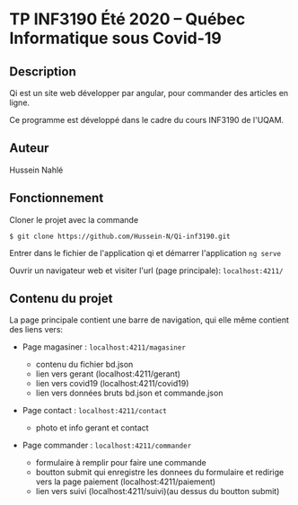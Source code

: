 # TP INF3190 Été 2020 – Québec Informatique sous Covid-19

 ## Description
 
 Qi est un site web développer par angular, pour commander des articles en ligne.
 
 Ce programme est développé dans le cadre du cours INF3190 de l'UQAM.

 ## Auteur

 Hussein Nahlé
 
 ## Fonctionnement

 Cloner le projet avec la commande
   
 ```ssh
 $ git clone https://github.com/Hussein-N/Qi-inf3190.git
 ```
Entrer dans le fichier de l'application qi et démarrer l'application `ng serve`

Ouvrir un navigateur web et visiter l'url (page principale): `localhost:4211/`

## Contenu du projet

La page principale contient une barre de navigation, qui elle même contient des liens vers: 

- Page magasiner : `localhost:4211/magasiner`

	- contenu du fichier bd.json
	- lien vers gerant (localhost:4211/gerant)
	- lien vers covid19 (localhost:4211/covid19)
	- lien vers données bruts bd.json et commande.json


- Page contact : `localhost:4211/contact`
	
	- photo et info gerant et contact

- Page commander : `localhost:4211/commander`

	- formulaire  à remplir pour faire une commande
	- boutton submit qui enregistre les donnees du formulaire et redirige vers la page paiement (localhost:4211/paiement) 
	- lien vers suivi (localhost:4211/suivi)(au dessus du boutton submit)
